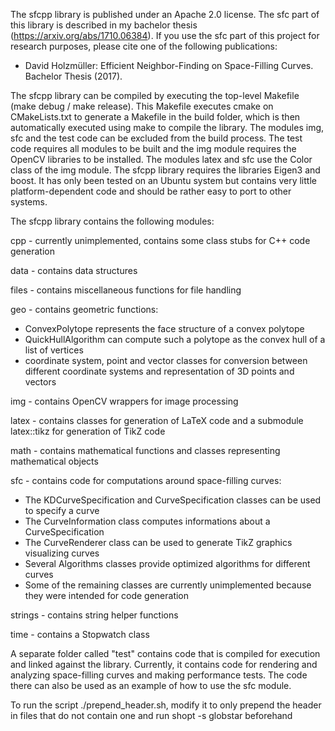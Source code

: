 The sfcpp library is published under an Apache 2.0 license. The sfc part of this library is described in my bachelor thesis (https://arxiv.org/abs/1710.06384). If you use the sfc part of this project for research purposes, please cite one of the following publications:
- David Holzmüller: Efficient Neighbor-Finding on Space-Filling Curves. Bachelor Thesis (2017).

The sfcpp library can be compiled by executing the top-level Makefile (make debug / make release). This Makefile executes cmake on CMakeLists.txt to generate a Makefile in the build folder, which is then automatically executed using make to compile the library. 
The modules img, sfc and the test code can be excluded from the build process. The test code requires all modules to be built and the img module requires the OpenCV libraries to be installed. The modules latex and sfc use the Color class of the img module.
The sfcpp library requires the libraries Eigen3 and boost. It has only been tested on an Ubuntu system but contains very little platform-dependent code and should be rather easy to port to other systems.


The sfcpp library contains the following modules:

cpp - currently unimplemented, contains some class stubs for C++ code generation

data - contains data structures

files - contains miscellaneous functions for file handling

geo - contains geometric functions:
- ConvexPolytope represents the face structure of a convex polytope
- QuickHullAlgorithm can compute such a polytope as the convex hull of a list of vertices
- coordinate system, point and vector classes for conversion between different coordinate systems and representation of 3D points and vectors

img - contains OpenCV wrappers for image processing

latex - contains classes for generation of LaTeX code and a submodule latex::tikz for generation of TikZ code

math - contains mathematical functions and classes representing mathematical objects

sfc - contains code for computations around space-filling curves:
- The KDCurveSpecification and CurveSpecification classes can be used to specify a curve
- The CurveInformation class computes informations about a CurveSpecification
- The CurveRenderer class can be used to generate TikZ graphics visualizing curves
- Several Algorithms classes provide optimized algorithms for different curves
- Some of the remaining classes are currently unimplemented because they were intended for code generation

strings - contains string helper functions

time - contains a Stopwatch class

A separate folder called "test" contains code that is compiled for execution and linked against the library. Currently, it contains code for rendering and analyzing space-filling curves and making performance tests. The code there can also be used as an example of how to use the sfc module.



To run the script ./prepend_header.sh, modify it to only prepend the header in files that do not contain one and run
shopt -s globstar
beforehand


